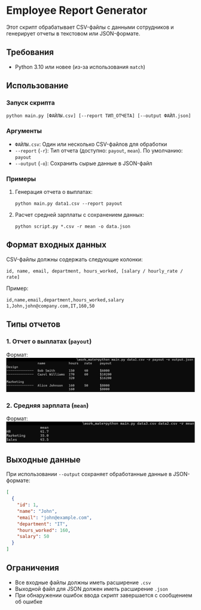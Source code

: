 # Employee Report Generator

Этот скрипт обрабатывает CSV-файлы с данными сотрудников и генерирует отчеты в текстовом или JSON-формате.

## Требования
- Python 3.10 или новее (из-за использования `match`)

## Использование

### Запуск скрипта
```
python main.py [ФАЙЛЫ.csv] [--report ТИП_ОТЧЕТА] [--output ФАЙЛ.json]
```

### Аргументы
- `ФАЙЛЫ.csv`: Один или несколько CSV-файлов для обработки
- `--report` (`-r`): Тип отчета (доступно: `payout`, `mean`). По умолчанию: `payout`
- `--output` (`-o`): Сохранить сырые данные в JSON-файл

### Примеры
1. Генерация отчета о выплатах:
   ```
   python main.py data1.csv --report payout
   ```

2. Расчет средней зарплаты с сохранением данных:
   ```
   python script.py *.csv -r mean -o data.json
   ```

## Формат входных данных
CSV-файлы должны содержать следующие колонки:
```
id, name, email, department, hours_worked, [salary / hourly_rate / rate]
```
Пример:
```csv
id,name,email,department,hours_worked,salary
1,John,john@company.com,IT,160,50
```

## Типы отчетов

### 1. Отчет о выплатах (`payout`)
Формат:
<img src="example1.png">

### 2. Средняя зарплата (`mean`)
Формат:
<img src="example3.png">

## Выходные данные
При использовании `--output` сохраняет обработанные данные в JSON-формате:
```json
[
  {
    "id": 1,
    "name": "John",
    "email": "john@example.com",
    "department": "IT",
    "hours_worked": 160,
    "salary": 50
  }
]
```

## Ограничения
- Все входные файлы должны иметь расширение `.csv`
- Выходной файл для JSON должен иметь расширение `.json`
- При обнаружении ошибок ввода скрипт завершается с сообщением об ошибке
